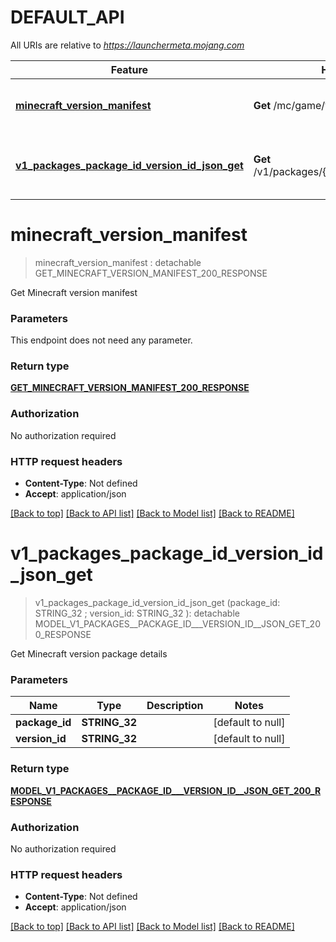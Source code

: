 # DEFAULT_API

All URIs are relative to *https://launchermeta.mojang.com*

Feature | HTTP request | Description
------------- | ------------- | -------------
[**minecraft_version_manifest**](DEFAULT_API.md#minecraft_version_manifest) | **Get** /mc/game/version_manifest.json | Get Minecraft version manifest
[**v1_packages_package_id_version_id_json_get**](DEFAULT_API.md#v1_packages_package_id_version_id_json_get) | **Get** /v1/packages/{packageId}/{versionId}.json | Get Minecraft version package details


# **minecraft_version_manifest**
> minecraft_version_manifest : detachable GET_MINECRAFT_VERSION_MANIFEST_200_RESPONSE


Get Minecraft version manifest


### Parameters
This endpoint does not need any parameter.

### Return type

[**GET_MINECRAFT_VERSION_MANIFEST_200_RESPONSE**](getMinecraftVersionManifest_200_response.md)

### Authorization

No authorization required

### HTTP request headers

 - **Content-Type**: Not defined
 - **Accept**: application/json

[[Back to top]](#) [[Back to API list]](../README.md#documentation-for-api-endpoints) [[Back to Model list]](../README.md#documentation-for-models) [[Back to README]](../README.md)

# **v1_packages_package_id_version_id_json_get**
> v1_packages_package_id_version_id_json_get (package_id: STRING_32 ; version_id: STRING_32 ): detachable MODEL_V1_PACKAGES__PACKAGE_ID___VERSION_ID__JSON_GET_200_RESPONSE


Get Minecraft version package details


### Parameters

Name | Type | Description  | Notes
------------- | ------------- | ------------- | -------------
 **package_id** | **STRING_32**|  | [default to null]
 **version_id** | **STRING_32**|  | [default to null]

### Return type

[**MODEL_V1_PACKAGES__PACKAGE_ID___VERSION_ID__JSON_GET_200_RESPONSE**](_v1_packages__packageId___versionId__json_get_200_response.md)

### Authorization

No authorization required

### HTTP request headers

 - **Content-Type**: Not defined
 - **Accept**: application/json

[[Back to top]](#) [[Back to API list]](../README.md#documentation-for-api-endpoints) [[Back to Model list]](../README.md#documentation-for-models) [[Back to README]](../README.md)

